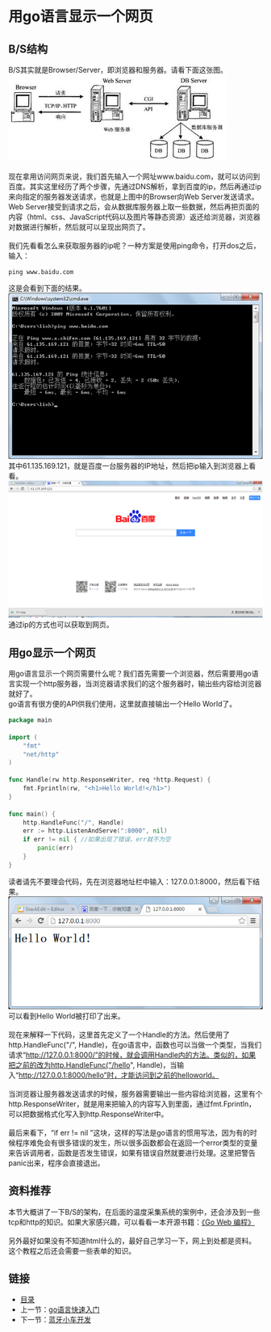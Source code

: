 # 用go语言显示一个网页

## B/S结构
B/S其实就是Browser/Server，即浏览器和服务器。请看下面这张图。
![](./imgs/5.3/5.3-1.jpg?raw=true)  <br> <br>
现在拿用访问网页来说，我们首先输入一个网址www.baidu.com，就可以访问到百度。其实这里经历了两个步骤，先通过DNS解析，拿到百度的ip，然后再通过ip来向指定的服务器发送请求，也就是上图中的Browser向Web Server发送请求。Web Server接受到请求之后，会从数据库服务器上取一些数据，然后再把页面的内容（html、css、JavaScript代码以及图片等静态资源）返还给浏览器，浏览器对数据进行解析，然后就可以呈现出网页了。 <br> <br>
我们先看看怎么来获取服务器的ip呢？一种方案是使用ping命令，打开dos之后，输入：<br>
``` shell
ping www.baidu.com
```
这是会看到下面的结果。
![](./imgs/5.3/5.3-2.png?raw=true)  <br>
其中61.135.169.121，就是百度一台服务器的IP地址，然后把ip输入到浏览器上看看。<br>
![](./imgs/5.3/5.3-3.png?raw=true)  <br>
通过ip的方式也可以获取到网页。
## 用go显示一个网页
用go语言显示一个网页需要什么呢？我们首先需要一个浏览器，然后需要用go语言实现一个http服务器，当浏览器请求我们的这个服务器时，输出些内容给浏览器就好了。<br>
go语言有很方便的API供我们使用，这里就直接输出一个Hello World了。
``` go
package main

import (
	"fmt"
	"net/http"
)

func Handle(rw http.ResponseWriter, req *http.Request) {
	fmt.Fprintln(rw, "<h1>Hello World!</h1>")
}

func main() {
	http.HandleFunc("/", Handle)
	err := http.ListenAndServe(":8000", nil)
	if err != nil { //如果出现了错误，err就不为空
		panic(err)
	}
}

```
读者请先不要理会代码，先在浏览器地址栏中输入：127.0.0.1:8000，然后看下结果。<br>
![](./imgs/5.3/5.3-4.png?raw=true)  <br>
可以看到Hello World被打印了出来。 <br> <br>
现在来解释一下代码，这里首先定义了一个Handle的方法。然后使用了http.HandleFunc("/", Handle)，在go语言中，函数也可以当做一个类型，当我们请求“http://127.0.0.1:8000/”的时候，就会调用Handle内的方法。类似的，如果把之前的改为http.HandleFunc("/hello", Handle)，当输入“http://127.0.0.1:8000/hello”时，才能访问到之前的helloworld。 <br> <br>
当浏览器让服务器发送请求的时候，服务器需要输出一些内容给浏览器，这里有个http.ResponseWriter，就是用来把输入的内容写入到里面，通过fmt.Fprintln，可以把数据格式化写入到http.ResponseWriter中。 <br> <br>
最后来看下，“if err != nil ”这块，这样的写法是go语言的惯用写法，因为有的时候程序难免会有很多错误的发生，所以很多函数都会在返回一个error类型的变量来告诉调用者，函数是否发生错误，如果有错误自然就要进行处理。这里把警告panic出来，程序会直接退出。<br>

## 资料推荐
本节大概讲了一下B/S的架构，在后面的温度采集系统的案例中，还会涉及到一些tcp和http的知识。如果大家感兴趣，可以看看一本开源书籍：[《Go Web 编程》](https://github.com/astaxie/build-web-application-with-golang/)<br><br>
另外最好如果没有不知道html什么的，最好自己学习一下，网上到处都是资料。这个教程之后还会需要一些表单的知识。<br>
## 链接
- [目录](directory.md)  
- 上一节：[go语言快速入门](5.2.md)  
- 下一节：[蓝牙小车开发](6.0.md)
